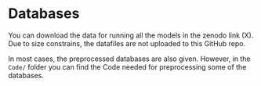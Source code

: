 Databases
======

You can download the data for running all the models in the zenodo link (X).
Due to size constrains, the datafiles are not uploaded to this GitHub repo.

In most cases, the preprocessed databases are also given.
However, in the ```Code/```  folder you can find the Code needed for preprocessing some of the databases.